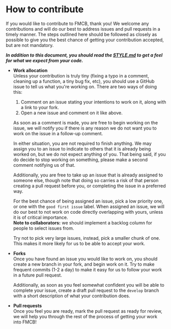 # How to contribute
If you would like to contribute to FMCB, thank you! We welcome any contributions and will do our best to address issues and pull requests in a timely manner. The steps outlined here should be followed as closely as possible to give you the best chance of getting your contribution accepted, but are not mandatory.

_**In addition to this document, you should read the [STYLE.md](STYLE.md) to get a feel for what we expect from your code.**_

- **Work allocation**<br>
    Unless your contribution is truly tiny (fixing a typo in a comment, cleaning up a function, a tiny bug fix, etc), you should use a GitHub issue to tell us what you're working on.
    There are two ways of doing this:
    1. Comment on an issue stating your intentions to work on it, along with a link to your fork.
    2. Open a new issue and comment on it like above.
    
    As soon as a comment is made, you are free to begin working on the issue, we will notify you if there is any reason we do not want you to work on the issue in a follow-up comment.

    In either situation, you are not required to finish anything. We may assign you to an issue to indicate to others that it is already being worked on, but we do not expect anything of you. That being said, if you do decide to stop working on something, please make a second comment notifying us of that.
    
    Additionally, you are free to take up an issue that is already assigned to someone else, though note that doing so carries a risk of that person creating a pull request before you, or completing the issue in a preferred way.
    
    For the best chance of being assigned an issue, pick a low priority one, or one with the ```good first issue``` label. When assigned an issue, we will do our best to not work on code directly overlapping with yours, unless it is of critical importance.
    <br>**Note to collaborators:** we should implement a backlog column for people to select issues from.
    
    Try not to pick very large issues, instead, pick a smaller chunk of one. This makes it more likely for us to be able to accept your work.

- **Forks**<br>
    Once you have found an issue you would like to work on, you should create a new branch in your fork, and begin work on it. Try to make frequent commits (1-2 a day) to make it easy for us to follow your work in a future pull request.
    
    Additionally, as soon as you feel somewhat confident you will be able to complete your issue, create a draft pull request to the ```develop``` branch with a short description of what your contribution does.

- **Pull requests**<br>
Once you feel you are ready, mark the pull request as ready for review, we will help you through the rest of the process of getting your work into FMCB!

